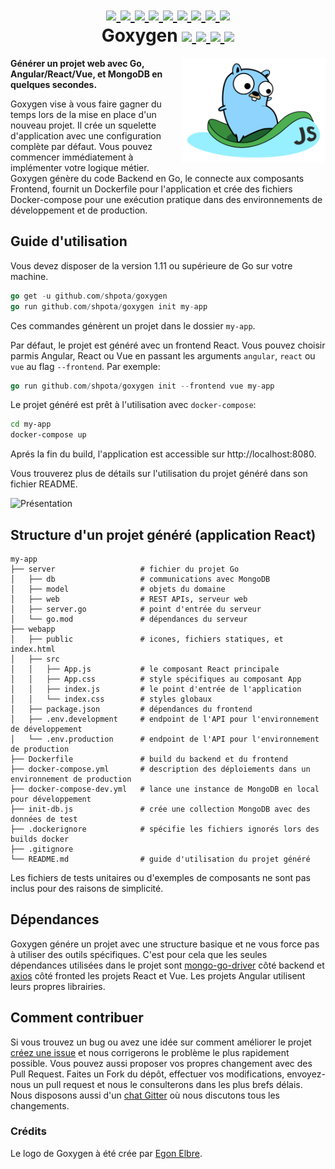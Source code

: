 <h1 align="center">
    <a href="https://github.com/Shpota/goxygen/tree/master/.github/README.md">
        <img height="20px" src="https://cdnjs.cloudflare.com/ajax/libs/flag-icon-css/3.4.6/flags/4x3/gb.svg">
    </a>
    <a href="https://github.com/Shpota/goxygen/tree/master/.github/README_zh.md">
        <img height="20px" src="https://cdnjs.cloudflare.com/ajax/libs/flag-icon-css/3.4.6/flags/4x3/cn.svg">
    </a>
    <a href="https://github.com/Shpota/goxygen/tree/master/.github/README_ua.md">
        <img height="20px" src="https://cdnjs.cloudflare.com/ajax/libs/flag-icon-css/3.4.6/flags/4x3/ua.svg">
    </a>
    <a href="https://github.com/Shpota/goxygen/tree/master/.github/README_ru.md">
        <img height="20px" src="https://cdnjs.cloudflare.com/ajax/libs/flag-icon-css/3.4.6/flags/4x3/ru.svg">
    </a>
    <a href="https://github.com/Shpota/goxygen/tree/master/.github/README_ko.md">
        <img height="20px" src="https://cdnjs.cloudflare.com/ajax/libs/flag-icon-css/3.4.6/flags/4x3/kr.svg">
    </a>
    <a href="https://github.com/Shpota/goxygen/tree/master/.github/README_pt-br.md">
        <img height="20px" src="https://cdnjs.cloudflare.com/ajax/libs/flag-icon-css/3.4.6/flags/4x3/br.svg">
    </a>
    <a href="https://github.com/Shpota/goxygen/tree/master/.github/README_by.md">
        <img height="20px" src="https://cdnjs.cloudflare.com/ajax/libs/flag-icon-css/3.4.6/flags/4x3/by.svg">
    </a>
    <a href="https://github.com/Shpota/goxygen/tree/master/.github/README_fr.md">
        <img height="25px" src="https://cdnjs.cloudflare.com/ajax/libs/flag-icon-css/3.4.6/flags/4x3/fr.svg">
    </a>
    <a href="https://github.com/Shpota/goxygen/tree/master/.github/README_es.md">
        <img height="20px" src="https://cdnjs.cloudflare.com/ajax/libs/flag-icon-css/3.4.6/flags/4x3/es.svg">
    </a>
    <br>
    Goxygen
    <a href="https://github.com/Shpota/goxygen/actions?query=workflow%3Abuild">
        <img src="https://github.com/Shpota/goxygen/workflows/build/badge.svg">
    </a>
    <a href="https://github.com/Shpota/goxygen/releases">
        <img src="https://img.shields.io/badge/version-v0.2.2-green">
    </a>
    <a href="https://gitter.im/goxygen/community">
        <img src="https://badges.gitter.im/goxygen/community.svg">
    </a>
    <a href="https://github.com/Shpota/goxygen/pulls">
        <img src="https://img.shields.io/badge/PRs-welcome-brightgreen.svg">
    </a>
</h1>

<img src="../templates/react.webapp/src/logo.svg" align="right" width="230px" alt="goxygen logo">

**Générer un projet web avec Go, Angular/React/Vue, et MongoDB en quelques secondes.**

Goxygen vise à vous faire gagner du temps lors de la mise en place d'un nouveau projet. Il
crée un squelette d'application avec une configuration complète par défaut.
Vous pouvez commencer immédiatement à implémenter votre logique métier.
Goxygen génère du code Backend en Go, le connecte aux composants Frontend, fournit un 
Dockerfile pour l'application et crée des fichiers Docker-compose pour une exécution pratique 
dans des environnements de développement et de production.

## Guide d'utilisation

Vous devez disposer de la version 1.11 ou supérieure de Go sur votre machine.
```go
go get -u github.com/shpota/goxygen
go run github.com/shpota/goxygen init my-app
```
Ces commandes génèrent un projet dans le dossier `my-app`.

Par défaut, le projet est généré avec un frontend React. Vous pouvez choisir parmis
Angular, React ou Vue en passant les arguments `angular`, `react` ou `vue` au flag `--frontend`. 
Par exemple:

```go
go run github.com/shpota/goxygen init --frontend vue my-app
```

Le projet généré est prêt à l'utilisation avec `docker-compose`:
```sh
cd my-app
docker-compose up
```

Aprés la fin du build, l'application est accessible sur http://localhost:8080.

Vous trouverez plus de détails sur l'utilisation du projet généré dans son fichier README.

![Présentation](showcase.gif)

## Structure d'un projet généré (application React)

    my-app
    ├── server                   # fichier du projet Go
    │   ├── db                   # communications avec MongoDB
    │   ├── model                # objets du domaine
    │   ├── web                  # REST APIs, serveur web
    │   ├── server.go            # point d'entrée du serveur
    │   └── go.mod               # dépendances du serveur
    ├── webapp                    
    │   ├── public               # icones, fichiers statiques, et index.html
    │   ├── src                       
    │   │   ├── App.js           # le composant React principale
    │   │   ├── App.css          # style spécifiques au composant App
    │   │   ├── index.js         # le point d'entrée de l'application          
    │   │   └── index.css        # styles globaux
    │   ├── package.json         # dépendances du frontend
    │   ├── .env.development     # endpoint de l'API pour l'environnement de développement
    │   └── .env.production      # endpoint de l'API pour l'environnement de production
    ├── Dockerfile               # build du backend et du frontend
    ├── docker-compose.yml       # description des déploiements dans un environnement de production
    ├── docker-compose-dev.yml   # lance une instance de MongoDB en local pour développement
    ├── init-db.js               # crée une collection MongoDB avec des données de test
    ├── .dockerignore            # spécifie les fichiers ignorés lors des builds docker
    ├── .gitignore
    └── README.md                # guide d'utilisation du projet généré

Les fichiers de tests unitaires ou d'exemples de composants ne sont pas inclus
pour des raisons de simplicité.

## Dépendances

Goxygen génére un projet avec une structure basique et ne vous force pas à utiliser des 
outils spécifiques. C'est pour cela que les seules dépendances utilisées dans le projet 
sont [mongo-go-driver](https://github.com/mongodb/mongo-go-driver) côté backend et 
[axios](https://github.com/axios/axios) côté fronted les projets React et Vue. Les projets 
Angular utilisent leurs propres librairies.

## Comment contribuer

Si vous trouvez un bug ou avez une idée sur comment améliorer le projet
[créez une issue](https://github.com/Shpota/goxygen/issues)
et nous corrigerons le problème le plus rapidement possible. Vous pouvez aussi
proposer vos propres changement avec des Pull Request. Faites un Fork du dépôt, 
effectuer vos modifications, envoyez-nous un pull request et nous le consulterons dans 
les plus brefs délais. Nous disposons aussi d'un [chat Gitter](https://gitter.im/goxygen/community) 
où nous discutons tous les changements.

### Crédits

Le logo de Goxygen à été crée par [Egon Elbre](https://twitter.com/egonelbre).
